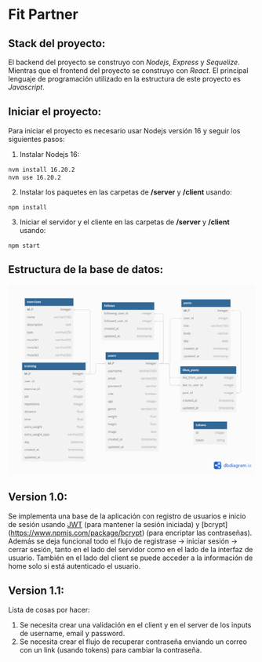 # Fit Partner

## Stack del proyecto:
El backend del proyecto se construyo con *Nodejs*, *Express* y *Sequelize*. Mientras que el frontend del proyecto se construyo con *React*. El principal lenguaje de programación utilizado en la estructura de este proyecto es *Javascript*.

## Iniciar el proyecto:
Para iniciar el proyecto es necesario usar Nodejs versión 16 y seguir los siguientes pasos:
1. Instalar Nodejs 16:
```
nvm install 16.20.2
nvm use 16.20.2
```
2. Instalar los paquetes en las carpetas de **/server** y **/client** usando:
```
npm install
```
3. Iniciar el servidor y el cliente en las carpetas de **/server** y **/client** usando:
```
npm start
```

## Estructura de la base de datos:
![Modelo de datos](./server/src/database/fitpartner.png)

## Version 1.0:
Se implementa una base de la aplicación con registro de usuarios e inicio de sesión usando [JWT](https://jwt.io/) (para mantener la sesión iniciada) y [bcrypt] (https://www.npmjs.com/package/bcrypt) (para encriptar las contraseñas). Además se deja funcional todo el flujo de registrase -> iniciar sesión -> cerrar sesión, tanto en el lado del servidor como en el lado de la interfaz de usuario. También en el lado del client se puede acceder a la información de home solo si está autenticado el usuario.

## Version 1.1:
Lista de cosas por hacer:
1. Se necesita crear una validación en el client y en el server de los inputs de username, email y password.
2. Se necesita crear el flujo de recuperar contraseña enviando un correo con un link (usando tokens) para cambiar la contraseña.
